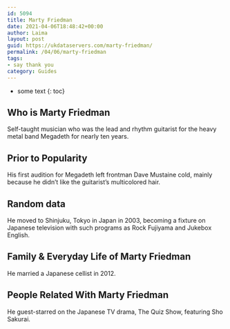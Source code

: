 ```yaml
---
id: 5094
title: Marty Friedman
date: 2021-04-06T18:48:42+00:00
author: Laima
layout: post
guid: https://ukdataservers.com/marty-friedman/
permalink: /04/06/marty-friedman
tags:
- say thank you
category: Guides
---
```


* some text
{: toc}


## Who is Marty Friedman
                  
                  
                  
Self-taught musician who was the lead and rhythm guitarist for the heavy metal band Megadeth for nearly ten years.
                  
              
            
              
            
                
                
                
## Prior to Popularity
                  
                  
                  
His first audition for Megadeth left frontman Dave Mustaine cold, mainly because he didn&#8217;t like the guitarist&#8217;s multicolored hair.
                  
              
            
              
            
                
                
                
## Random data
                  
                  
                  
He moved to Shinjuku, Tokyo in Japan in 2003, becoming a fixture on Japanese television with such programs as Rock Fujiyama and Jukebox English.
                  
              
            
              
            
                
                
                
## Family & Everyday Life of Marty Friedman
                  
                  
                  
He married a Japanese cellist in 2012.
                  
              
            
              
            
                
                
                
## People Related With Marty Friedman
                  
                  
                  
He guest-starred on the Japanese TV drama, The Quiz Show, featuring Sho Sakurai.
                  
              
            
              
            
                
              
            
              
              
            
            
              
            
          
          
          